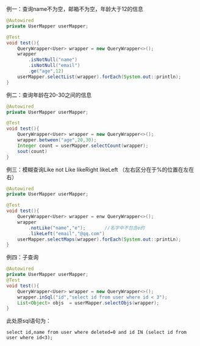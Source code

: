 例一：查询name不为空，邮箱不为空，年龄大于12的信息

```java
@Autowired 
private UserMapper userMapper;

@Test
void test(){
	QueryWrapper<User> wrapper = new QueryWrapper<>();
	wrapper
		.isNotNull("name")
		.isNotNull("email")
		.ge("age",12)
	userMapper.selectList(wrapper).forEach(System.out::println);		//返回多个结果用List或者Map ， 单个结果使用selectOne
}
```

例二：查询年龄在20-30之间的信息

```java
@Autowired
private UserMapper userMapper;

@Test
void test(){
	QueryWrapper<User> wrapper = new QueryWrapper<>();
	wrapper.between("age",20,30);
	Integer count = userMapper.selectCount(wrapper);
	sout(count)
}
```

例三：模糊查询Like   not Like likeRight likeLeft  （左右区分在于%的位置在左在右）

```java
@Autowired
private UserMapper userMapper;

@Test
void test(){
	QueryWrapper<User> wrapper = enw QueryWrapper<>();
	wrapper
		.notLike("name","e");		//名字中不包含e的
		.likeLeft("email","@qq.com")
	userMapper.selectMaps(wrapper).forEach(System.out::printLn);
}
```

例四：子查询

```java
@Autowired
private UserMapper userMapper;
@Test
void test(){
	QueryWrapper<User> wrapper = new QueryWrapper<>();
	wrapper.inSql("id","select id from user where id < 3");
	List<Object> objs  = userMapper.selectObjs(wrapper);	
}
```

此处原sql语句为：

```
select id,name from user where deleted=0 and id IN (select id from user where id<3);
```

